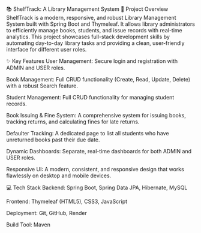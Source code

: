 📚 ShelfTrack: A Library Management System
📝 Project Overview
ShelfTrack is a modern, responsive, and robust Library Management System built with Spring Boot and Thymeleaf. It allows library administrators to efficiently manage books, students, and issue records with real-time analytics. This project showcases full-stack development skills by automating day-to-day library tasks and providing a clean, user-friendly interface for different user roles.

✨ Key Features
User Management: Secure login and registration with ADMIN and USER roles.

Book Management: Full CRUD functionality (Create, Read, Update, Delete) with a robust Search feature.

Student Management: Full CRUD functionality for managing student records.

Book Issuing & Fine System: A comprehensive system for issuing books, tracking returns, and calculating fines for late returns.

Defaulter Tracking: A dedicated page to list all students who have unreturned books past their due date.

Dynamic Dashboards: Separate, real-time dashboards for both ADMIN and USER roles.

Responsive UI: A modern, consistent, and responsive design that works flawlessly on desktop and mobile devices.

💻 Tech Stack
Backend: Spring Boot, Spring Data JPA, Hibernate, MySQL

Frontend: Thymeleaf (HTML5), CSS3, JavaScript

Deployment: Git, GitHub, Render

Build Tool: Maven

